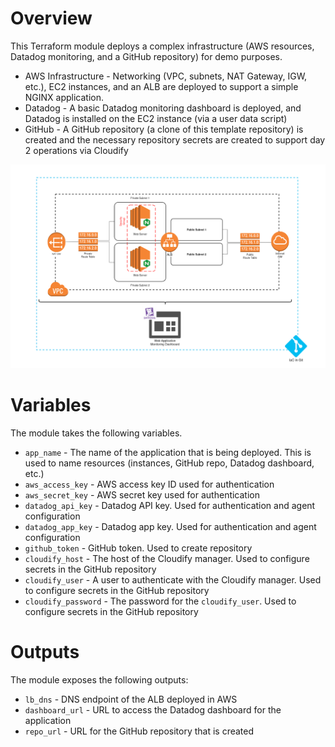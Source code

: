 # Overview

This Terraform module deploys a complex infrastructure (AWS resources, Datadog monitoring, and a GitHub repository) for demo purposes.

* AWS Infrastructure - Networking (VPC, subnets, NAT Gateway, IGW, etc.), EC2 instances, and an ALB are deployed to support a simple NGINX application.
* Datadog - A basic Datadog monitoring dashboard is deployed, and Datadog is installed on the EC2 instance (via a user data script)
* GitHub - A GitHub repository (a clone of this template repository) is created and the necessary repository secrets are created to support day 2 operations via Cloudify

![Topology Diagram](./docs/topology.png)

# Variables

The module takes the following variables.

* `app_name` - The name of the application that is being deployed. This is used to name resources (instances, GitHub repo, Datadog dashboard, etc.)
* `aws_access_key` - AWS access key ID used for authentication
* `aws_secret_key` - AWS secret key used for authentication
* `datadog_api_key` - Datadog API key. Used for authentication and agent configuration
* `datadog_app_key` - Datadog app key. Used for authentication and agent configuration
* `github_token` - GitHub token. Used to create repository
* `cloudify_host` - The host of the Cloudify manager. Used to configure secrets in the GitHub repository
* `cloudify_user` - A user to authenticate with the Cloudify manager. Used to configure secrets in the GitHub repository
* `cloudify_password` - The password for the `cloudify_user`. Used to configure secrets in the GitHub repository

# Outputs

The module exposes the following outputs:

* `lb_dns` - DNS endpoint of the ALB deployed in AWS
* `dashboard_url` - URL to access the Datadog dashboard for the application
* `repo_url` - URL for the GitHub repository that is created
